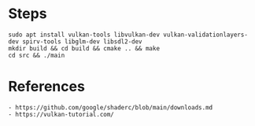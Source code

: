 # Steps

    sudo apt install vulkan-tools libvulkan-dev vulkan-validationlayers-dev spirv-tools libglm-dev libsdl2-dev
    mkdir build && cd build && cmake .. && make
    cd src && ./main


# References

    - https://github.com/google/shaderc/blob/main/downloads.md
    - https://vulkan-tutorial.com/


